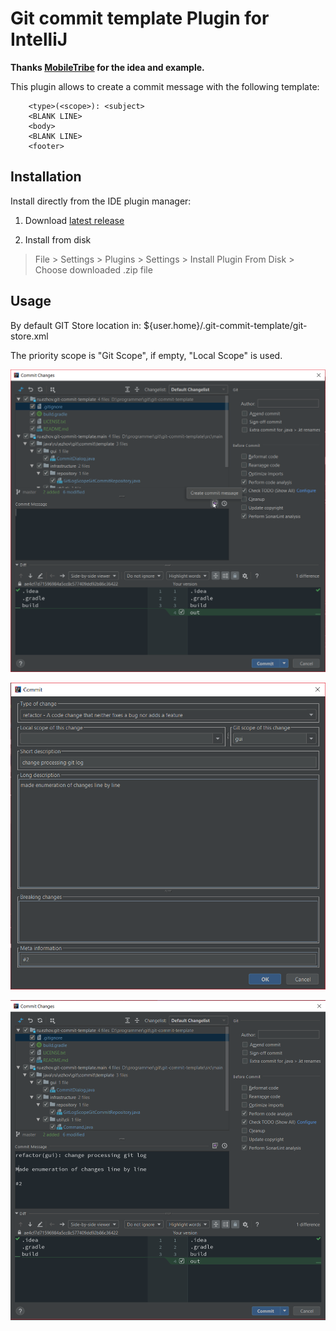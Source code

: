 # Git commit template Plugin for IntelliJ

**Thanks [MobileTribe](https://github.com/MobileTribe/commit-template-idea-plugin) for the idea and example.**

This plugin allows to create a commit message with the following template:

```
    <type>(<scope>): <subject>
    <BLANK LINE>
    <body>
    <BLANK LINE>
    <footer>
```

## Installation

Install directly from the IDE plugin manager:

1. Download [latest release](releases/latest)

1. Install from disk
> File > Settings > Plugins > Settings > Install Plugin From Disk > Choose downloaded .zip file

## Usage

By default GIT Store location in: ${user.home}/.git-commit-template/git-store.xml

The priority scope is "Git Scope", if empty, "Local Scope" is used.

![static/git-commit-1.png](static/git-commit-1.png)

![static/git-commit-1.png](static/git-commit-2.png)

![static/git-commit-1.png](static/git-commit-3.png)